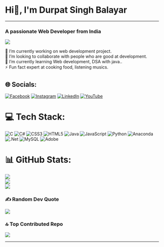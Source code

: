 <h1> Hi👋, I'm Durpat Singh Balayar  </h1>
<hr>
<h3> A passionate Web Developer from India</h3>

[![](https://visitcount.itsvg.in/api?id=sushil8848d&icon=1&color=0)](https://visitcount.itsvg.in)

🔭 I’m currently working on  web development project.<br>👯 I’m looking to collaborate with people who are good at development.<br>🌱 I’m currently learning Web development, DSA with java..<br>⚡ Fun fact expert at cooking food, listening musics.


## 🌐 Socials:
[![Facebook](https://img.shields.io/badge/Facebook-%231877F2.svg?logo=Facebook&logoColor=white)](https://www.facebook.com/profile.php?id=100022334344168) [![Instagram](https://img.shields.io/badge/Instagram-%23E4405F.svg?logo=Instagram&logoColor=white)](https://instagram.com/s_u_s_h_i_l_20_58) [![LinkedIn](https://img.shields.io/badge/LinkedIn-%230077B5.svg?logo=linkedin&logoColor=white)](https://www.linkedin.com/in/durpat-singh-balayar/) [![YouTube](https://img.shields.io/badge/YouTube-%23FF0000.svg?logo=YouTube&logoColor=white)](https://www.youtube.com/channel/UC9HMGH1AIVxRQ6gqCw07Ydg) 

# 💻 Tech Stack:
![C](https://img.shields.io/badge/c-%2300599C.svg?style=plastic&logo=c&logoColor=white) ![C#](https://img.shields.io/badge/c%23-%23239120.svg?style=plastic&logo=csharp&logoColor=white) ![CSS3](https://img.shields.io/badge/css3-%231572B6.svg?style=plastic&logo=css3&logoColor=white) ![HTML5](https://img.shields.io/badge/html5-%23E34F26.svg?style=plastic&logo=html5&logoColor=white) ![Java](https://img.shields.io/badge/java-%23ED8B00.svg?style=plastic&logo=openjdk&logoColor=white) ![JavaScript](https://img.shields.io/badge/javascript-%23323330.svg?style=plastic&logo=javascript&logoColor=%23F7DF1E) ![Python](https://img.shields.io/badge/python-3670A0?style=plastic&logo=python&logoColor=ffdd54) ![Anaconda](https://img.shields.io/badge/Anaconda-%2344A833.svg?style=plastic&logo=anaconda&logoColor=white) ![.Net](https://img.shields.io/badge/.NET-5C2D91?style=plastic&logo=.net&logoColor=white) ![MySQL](https://img.shields.io/badge/mysql-4479A1.svg?style=plastic&logo=mysql&logoColor=white) ![Adobe](https://img.shields.io/badge/adobe-%23FF0000.svg?style=plastic&logo=adobe&logoColor=white)
# 📊 GitHub Stats:
![](https://github-readme-stats.vercel.app/api?username=sushil8848d&theme=radical&hide_border=false&include_all_commits=true&count_private=true)<br/>
![](https://github-readme-streak-stats.herokuapp.com/?user=sushil8848d&theme=radical&hide_border=false)<br/>
![](https://github-readme-stats.vercel.app/api/top-langs/?username=sushil8848d&theme=radical&hide_border=false&include_all_commits=true&count_private=true&layout=compact)

### ✍️ Random Dev Quote
![](https://quotes-github-readme.vercel.app/api?type=vetical&theme=radical)

### 🔝 Top Contributed Repo
![](https://github-contributor-stats.vercel.app/api?username=sushil8848d&limit=5&theme=discord&combine_all_yearly_contributions=true)

---

<!-- Proudly created with GPRM ( https://gprm.itsvg.in ) -->
